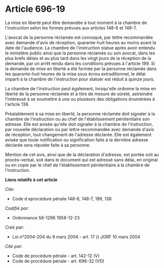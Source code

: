 # Article 696-19

La mise en liberté peut être demandée à tout moment à la chambre de l'instruction selon les formes prévues aux articles 148-6
et 148-7.

L'avocat de la personne réclamée est convoqué, par lettre recommandée avec demande d'avis de réception, quarante-huit heures
au moins avant la date de l'audience. La chambre de l'instruction statue après avoir entendu le ministère public ainsi que la
personne réclamée ou son avocat, dans les plus brefs délais et au plus tard dans les vingt jours de la réception de la
demande, par un arrêt rendu dans les conditions prévues à l'article 199. Si la demande de mise en liberté a été formée par la
personne réclamée dans les quarante-huit heures de la mise sous écrou extraditionnel, le délai imparti à la chambre de
l'instruction pour statuer est réduit à quinze jours.

La chambre de l'instruction peut également, lorsqu'elle ordonne la mise en liberté de la personne réclamée et à titre de
mesure de sûreté, astreindre l'intéressé à se soumettre à une ou plusieurs des obligations énumérées à l'article 138.

Préalablement à sa mise en liberté, la personne réclamée doit signaler à la chambre de l'instruction ou au chef de
l'établissement pénitentiaire son adresse. Elle est avisée qu'elle doit signaler à la chambre de l'instruction, par nouvelle
déclaration ou par lettre recommandée avec demande d'avis de réception, tout changement de l'adresse déclarée. Elle est
également avisée que toute notification ou signification faite à la dernière adresse déclarée sera réputée faite à sa
personne.

Mention de cet avis, ainsi que de la déclaration d'adresse, est portée soit au procès-verbal, soit dans le document qui est
adressé sans délai, en original ou en copie par le chef de l'établissement pénitentiaire à la chambre de l'instruction.

**Liens relatifs à cet article**

_Cite_:

  - Code d eprocédure pénale 148-6, 148-7, 199, 138

_Codifié par_:

  - Ordonnance 58-1296 1958-12-23

_Créé par_:

  - Loi n°2004-204 du 9 mars 2004 - art. 17 () JORF 10 mars 2004

_Cité par_:

  - Code de procédure pénale - art. 142-12 (V)
  - Code de procédure pénale - art. 696-32 (VD)
